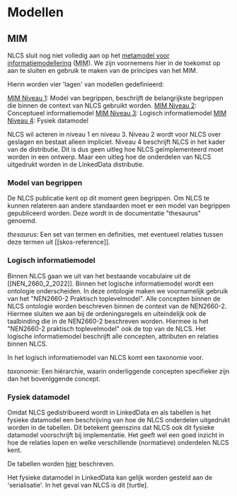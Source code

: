 # Modellen


## MIM
NLCS sluit nog niet volledig aan op het [metamodel voor informatiemodellering](https://docs.geostandaarden.nl/mim/def-st-mim-20201023/#typen-informatiemodellen) (<abbr title="metamodel voor informatiemodellering">MIM</abbr>). We zijn voornemens hier in de toekomst op aan te sluiten en gebruik te maken van de principes van het MIM. 

Hierin worden vier 'lagen' van modellen gedefinieerd:

[MIM Niveau 1](https://docs.geostandaarden.nl/mim/def-st-mim-20201023/#niveau-1-model-van-begrippen): Model van begrippen, beschrijft de belangrijkste begrippen die binnen de context van NLCS gebruikt worden. 
[MIM Niveau 2](https://docs.geostandaarden.nl/mim/def-st-mim-20201023/#niveau-2-conceptueel-informatiemodel): Conceptueel informatiemodel
[MIM Niveau 3](https://docs.geostandaarden.nl/mim/def-st-mim-20201023/#niveau-3-logisch-informatie-of-gegevensmodel): Logisch informatiemodel
[MIM Niveau 4](https://docs.geostandaarden.nl/mim/def-st-mim-20201023/#niveau-4-fysiek-of-technisch-gegevens-of-datamodel): Fysiek datamodel

NLCS wil acteren in niveau 1 en niveau 3. Niveau 2 wordt voor NLCS over geslagen en bestaat alleen impliciet. Niveau 4 beschrijft NLCS in het kader van de distributie. Dit is dus geen uitleg hoe NLCS geïmplementeerd moet worden in een ontwerp. Maar een uitleg hoe de onderdelen van NLCS uitgedrukt worden in de LinkedData distributie.



### Model van begrippen
De NLCS publicatie kent op dit moment geen begrippen. Om NLCS te kunnen relateren aan andere standaarden moet er een model van begrippen gepubliceerd worden. Deze wordt in de documentatie "thesaurus" genoemd.

<p><dfn>thesaurus</dfn>: Een set van termen en definities, met eventueel relaties tussen deze termen uit [[skos-reference]].

### Logisch informatiemodel
Binnen NLCS gaan we uit van het bestaande vocabulaire uit de [[NEN_2660_2_2022]]. Binnen het logische informatiemodel wordt een ontologie onderscheiden. In deze ontologie maken we voornamelijk gebruik van het "NEN2660-2 Praktisch toplevelmodel". Alle concepten binnen de NLCS ontologie worden beschreven binnen de context van de NEN2660-2. Hiermee sluiten we aan bij de ordeningsregels en uiteindelijk ook de taalbinding die in de NEN2660-2 beschreven worden. Hiermee is het "NEN2660-2 praktisch toplevelmodel" ook de top van de NLCS. Het logische informatiemodel beschrijft alle concepten, attributen en relaties binnen NLCS.

In het logisch informatiemodel van NLCS komt een taxonomie voor. 

<p><dfn>taxonomie</dfn>: Een hiërarchie, waarin onderliggende concepten specifieker zijn dan het bovenlggende concept. 

### Fysiek datamodel
Omdat NLCS gedistribueerd wordt in LinkedData en als tabellen is het fysieke datamodel een beschrijving van hoe de NLCS onderdelen uitgedrukt worden in de tabellen. Dit betekent geenszins dat NLCS ook dit fysieke datamodel voorschrijft bij implementatie. Het geeft wel een goed inzicht in hoe de relaties lopen en welke verschillende (normatieve) onderdelen NLCS kent. 

De tabellen worden [hier](#tabellen) beschreven.

Het fysieke datamodel in LinkedData kan gelijk worden gesteld aan de 'serialisatie'. In het geval van NLCS is dit [turtle].




